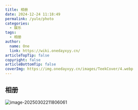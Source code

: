 ```yaml
---
title: 相册
date: 2024-12-24 11:18:49
permalink: /yule/photo
categories:
  - 娱乐
tags:
  - 相册
author:
  name: One
  link: https://wiki.onedayxyy.cn/
articleTopTip: false
copyright: false
articleBottomTip: false
coverImg: https://img.onedayxyy.cn/images/TeekCover/4.webp
---
```


## 相册

![image-20250302211806061](https://img.onedayxyy.cn/images/image-20250302211806061.png)
